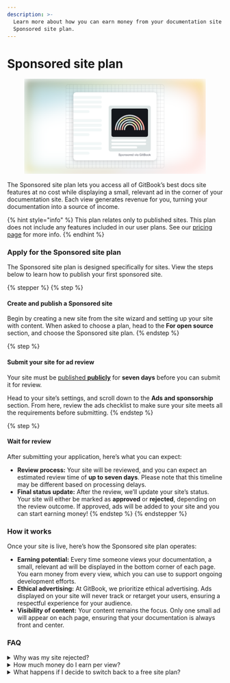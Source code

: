 ```yaml
---
description: >-
  Learn more about how you can earn money from your documentation site with our
  Sponsored site plan.
---
```


# Sponsored site plan

<figure><img src="../../.gitbook/assets/sponsored_site_plan.svg" alt=""><figcaption></figcaption></figure>

The Sponsored site plan lets you access all of GitBook’s best docs site features at no cost while displaying a small, relevant ad in the corner of your documentation site. Each view generates revenue for you, turning your documentation into a source of income.

{% hint style="info" %}
This plan relates only to published sites. This plan does not include any features included in our user plans. See our [pricing page](https://www.gitbook.com/pricing) for more info.
{% endhint %}

### Apply for the Sponsored site plan

The Sponsored site plan is designed specifically for sites. View the steps below to learn how to publish your first sponsored site.

{% stepper %}
{% step %}
#### Create and publish a Sponsored site

Begin by creating a new site from the site wizard and setting up your site with content. When asked to choose a plan, head to the **For open source** section, and choose the Sponsored site plan.
{% endstep %}

{% step %}
#### Submit your site for ad review

Your site must be [published **publicly**](../../publishing-documentation/publish-a-docs-site/public-publishing.md) for **seven days** before you can submit it for review.

Head to your site’s settings, and scroll down to the **Ads and sponsorship** section. From here, review the ads checklist to make sure your site meets all the requirements before submitting.
{% endstep %}

{% step %}
#### Wait for review

After submitting your application, here’s what you can expect:

* **Review process:** Your site will be reviewed, and you can expect an estimated review time of **up to seven days**. Please note that this timeline may be different based on processing delays.
* **Final status update:** After the review, we’ll update your site’s status. Your site will either be marked as **approved** or **rejected**, depending on the review outcome. If approved, ads will be added to your site and you can start earning money!
{% endstep %}
{% endstepper %}

### How it works

Once your site is live, here’s how the Sponsored site plan operates:

* **Earning potential:** Every time someone views your documentation, a small, relevant ad will be displayed in the bottom corner of each page. You earn money from every view, which you can use to support ongoing development efforts.
* **Ethical advertising:** At GitBook, we prioritize ethical advertising. Ads displayed on your site will never track or retarget your users, ensuring a respectful experience for your audience.
* **Visibility of content:** Your content remains the focus. Only one small ad will appear on each page, ensuring that your documentation is always front and center.

### FAQ

<details>

<summary>Why was my site rejected?</summary>

Your site may be rejected for the sponsored site plan for several reasons. Common reasons include, but are not limited to:

* Your project is not an open source or not-for-profit project.
* The site is not published in English as it's **primary** language.
* The site does not contain quality content.
* The site does not reach a minimum number of page views per month.

</details>

<details>

<summary>How much money do I earn per view?</summary>

The CPM (cost per 1000) fluctuates, meaning there isn't a set $ amount per view.

After your site is approved, you'll gain access to your ads dashboard, giving you more insights into how your site performs over time.

</details>

<details>

<summary>What happens if I decide to switch back to a free site plan?</summary>

The sponsored site plan includes features that are not available to sites on the free plan. Switching back to a free plan will effectively downgrade your site plan, meaning you may lose access to certain features.

</details>
